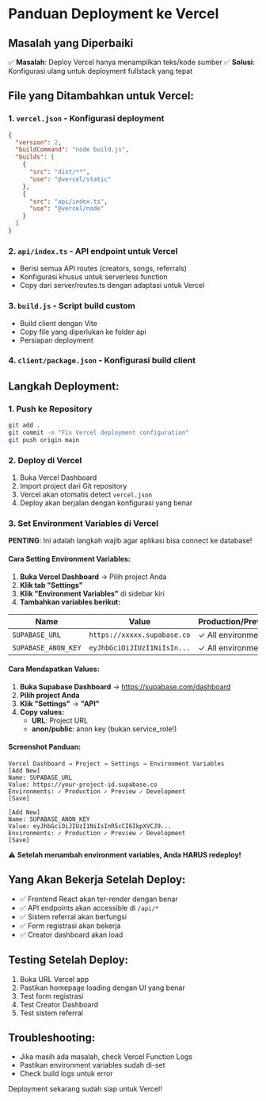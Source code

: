 # Panduan Deployment ke Vercel

## Masalah yang Diperbaiki
✅ **Masalah**: Deploy Vercel hanya menampilkan teks/kode sumber
✅ **Solusi**: Konfigurasi ulang untuk deployment fullstack yang tepat

## File yang Ditambahkan untuk Vercel:

### 1. `vercel.json` - Konfigurasi deployment
```json
{
  "version": 2,
  "buildCommand": "node build.js",
  "builds": [
    {
      "src": "dist/**",
      "use": "@vercel/static"
    },
    {
      "src": "api/index.ts", 
      "use": "@vercel/node"
    }
  ]
}
```

### 2. `api/index.ts` - API endpoint untuk Vercel
- Berisi semua API routes (creators, songs, referrals)
- Konfigurasi khusus untuk serverless function
- Copy dari server/routes.ts dengan adaptasi untuk Vercel

### 3. `build.js` - Script build custom
- Build client dengan Vite
- Copy file yang diperlukan ke folder api
- Persiapan deployment

### 4. `client/package.json` - Konfigurasi build client

## Langkah Deployment:

### 1. Push ke Repository
```bash
git add .
git commit -m "Fix Vercel deployment configuration"
git push origin main
```

### 2. Deploy di Vercel
1. Buka Vercel Dashboard
2. Import project dari Git repository
3. Vercel akan otomatis detect `vercel.json`
4. Deploy akan berjalan dengan konfigurasi yang benar

### 3. Set Environment Variables di Vercel

**PENTING**: Ini adalah langkah wajib agar aplikasi bisa connect ke database!

#### Cara Setting Environment Variables:
1. **Buka Vercel Dashboard** → Pilih project Anda
2. **Klik tab "Settings"** 
3. **Klik "Environment Variables"** di sidebar kiri
4. **Tambahkan variables berikut:**

| Name | Value | Production/Preview/Development |
|------|-------|--------------------------------|
| `SUPABASE_URL` | `https://xxxxx.supabase.co` | ✓ All environments |
| `SUPABASE_ANON_KEY` | `eyJhbGciOiJIUzI1NiIsIn...` | ✓ All environments |

#### Cara Mendapatkan Values:
1. **Buka Supabase Dashboard** → https://supabase.com/dashboard
2. **Pilih project Anda**
3. **Klik "Settings"** → **"API"**
4. **Copy values:**
   - **URL**: Project URL 
   - **anon/public**: anon key (bukan service_role!)

#### Screenshot Panduan:
```
Vercel Dashboard → Project → Settings → Environment Variables
[Add New] 
Name: SUPABASE_URL
Value: https://your-project-id.supabase.co
Environments: ✓ Production ✓ Preview ✓ Development
[Save]

[Add New]
Name: SUPABASE_ANON_KEY  
Value: eyJhbGciOiJIUzI1NiIsInR5cCI6IkpXVCJ9...
Environments: ✓ Production ✓ Preview ✓ Development
[Save]
```

⚠️ **Setelah menambah environment variables, Anda HARUS redeploy!**

## Yang Akan Bekerja Setelah Deploy:
- ✅ Frontend React akan ter-render dengan benar
- ✅ API endpoints akan accessible di `/api/*`
- ✅ Sistem referral akan berfungsi
- ✅ Form registrasi akan bekerja
- ✅ Creator dashboard akan load

## Testing Setelah Deploy:
1. Buka URL Vercel app
2. Pastikan homepage loading dengan UI yang benar
3. Test form registrasi
4. Test Creator Dashboard
5. Test sistem referral

## Troubleshooting:
- Jika masih ada masalah, check Vercel Function Logs
- Pastikan environment variables sudah di-set
- Check build logs untuk error

Deployment sekarang sudah siap untuk Vercel!